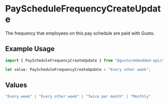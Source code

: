 # PayScheduleFrequencyCreateUpdate

The frequency that employees on this pay schedule are paid with Gusto.

## Example Usage

```typescript
import { PayScheduleFrequencyCreateUpdate } from "@gusto/embedded-api/models/components";

let value: PayScheduleFrequencyCreateUpdate = "Every other week";
```

## Values

```typescript
"Every week" | "Every other week" | "Twice per month" | "Monthly"
```